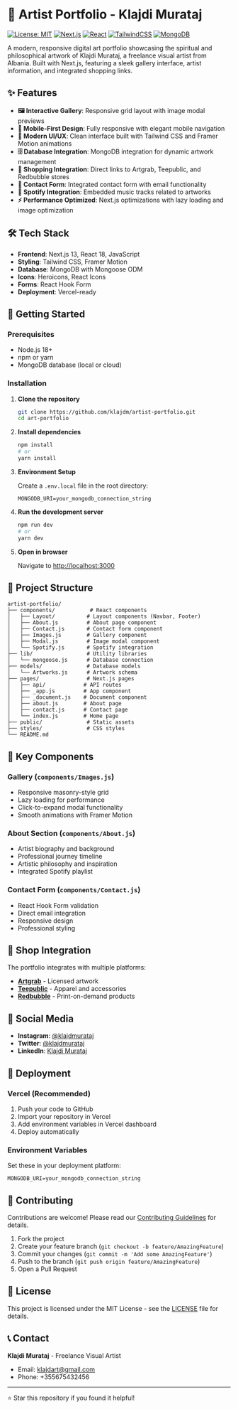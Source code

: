 # 🎨 Artist Portfolio - Klajdi Murataj

[![License: MIT](https://img.shields.io/badge/License-MIT-yellow.svg)](https://opensource.org/licenses/MIT)
[![Next.js](https://img.shields.io/badge/Next.js-13.4.9-black)](https://nextjs.org/)
[![React](https://img.shields.io/badge/React-18.2.0-blue)](https://reactjs.org/)
[![TailwindCSS](https://img.shields.io/badge/Tailwind-3.3.2-blue)](https://tailwindcss.com/)
[![MongoDB](https://img.shields.io/badge/MongoDB-5.7.0-green)](https://mongodb.com/)

A modern, responsive digital art portfolio showcasing the spiritual and philosophical artwork of Klajdi Murataj, a freelance visual artist from Albania. Built with Next.js, featuring a sleek gallery interface, artist information, and integrated shopping links.

## ✨ Features

- **🖼️ Interactive Gallery**: Responsive grid layout with image modal previews
- **📱 Mobile-First Design**: Fully responsive with elegant mobile navigation
- **🎯 Modern UI/UX**: Clean interface built with Tailwind CSS and Framer Motion animations
- **🗄️ Database Integration**: MongoDB integration for dynamic artwork management
- **🛒 Shopping Integration**: Direct links to Artgrab, Teepublic, and Redbubble stores
- **📧 Contact Form**: Integrated contact form with email functionality
- **🎵 Spotify Integration**: Embedded music tracks related to artworks
- **⚡ Performance Optimized**: Next.js optimizations with lazy loading and image optimization

## 🛠️ Tech Stack

- **Frontend**: Next.js 13, React 18, JavaScript
- **Styling**: Tailwind CSS, Framer Motion
- **Database**: MongoDB with Mongoose ODM
- **Icons**: Heroicons, React Icons
- **Forms**: React Hook Form
- **Deployment**: Vercel-ready

## 🚀 Getting Started

### Prerequisites

- Node.js 18+
- npm or yarn
- MongoDB database (local or cloud)

### Installation

1. **Clone the repository**

   ```bash
   git clone https://github.com/klajdm/artist-portfolio.git
   cd art-portfolio
   ```

2. **Install dependencies**

   ```bash
   npm install
   # or
   yarn install
   ```

3. **Environment Setup**

   Create a `.env.local` file in the root directory:

   ```env
   MONGODB_URI=your_mongodb_connection_string
   ```

4. **Run the development server**

   ```bash
   npm run dev
   # or
   yarn dev
   ```

5. **Open in browser**

   Navigate to [http://localhost:3000](http://localhost:3000)

## 📁 Project Structure

```
artist-portfolio/
├── components/           # React components
│   ├── Layout/          # Layout components (Navbar, Footer)
│   ├── About.js         # About page component
│   ├── Contact.js       # Contact form component
│   ├── Images.js        # Gallery component
│   ├── Modal.js         # Image modal component
│   └── Spotify.js       # Spotify integration
├── lib/                 # Utility libraries
│   └── mongoose.js      # Database connection
├── models/              # Database models
│   └── Artworks.js      # Artwork schema
├── pages/               # Next.js pages
│   ├── api/            # API routes
│   ├── _app.js         # App component
│   ├── _document.js    # Document component
│   ├── about.js        # About page
│   ├── contact.js      # Contact page
│   └── index.js        # Home page
├── public/              # Static assets
├── styles/              # CSS styles
└── README.md
```

## 🎨 Key Components

### Gallery (`components/Images.js`)

- Responsive masonry-style grid
- Lazy loading for performance
- Click-to-expand modal functionality
- Smooth animations with Framer Motion

### About Section (`components/About.js`)

- Artist biography and background
- Professional journey timeline
- Artistic philosophy and inspiration
- Integrated Spotify playlist

### Contact Form (`components/Contact.js`)

- React Hook Form validation
- Direct email integration
- Responsive design
- Professional styling

## 🛒 Shop Integration

The portfolio integrates with multiple platforms:

- **[Artgrab](https://artgrab.co/art/klajdart)** - Licensed artwork
- **[Teepublic](http://tee.pub/lic/7ToRAbSJO5o)** - Apparel and accessories
- **[Redbubble](https://www.redbubble.com/people/klajdart/shop)** - Print-on-demand products

## 📱 Social Media

- **Instagram**: [@klajdmurataj](https://www.instagram.com/klajdmurataj/)
- **Twitter**: [@klajdmurataj](https://twitter.com/klajdmurataj)
- **LinkedIn**: [Klajdi Murataj](https://www.linkedin.com/in/klajdi-murataj-511617285/)

## 🚀 Deployment

### Vercel (Recommended)

1. Push your code to GitHub
2. Import your repository in Vercel
3. Add environment variables in Vercel dashboard
4. Deploy automatically

### Environment Variables

Set these in your deployment platform:

```env
MONGODB_URI=your_mongodb_connection_string
```

## 🤝 Contributing

Contributions are welcome! Please read our [Contributing Guidelines](CONTRIBUTING.md) for details.

1. Fork the project
2. Create your feature branch (`git checkout -b feature/AmazingFeature`)
3. Commit your changes (`git commit -m 'Add some AmazingFeature'`)
4. Push to the branch (`git push origin feature/AmazingFeature`)
5. Open a Pull Request

## 📄 License

This project is licensed under the MIT License - see the [LICENSE](LICENSE) file for details.

## 📞 Contact

**Klajdi Murataj** - Freelance Visual Artist

- Email: klajdart@gmail.com
- Phone: +355675432456

---

⭐ Star this repository if you found it helpful!

